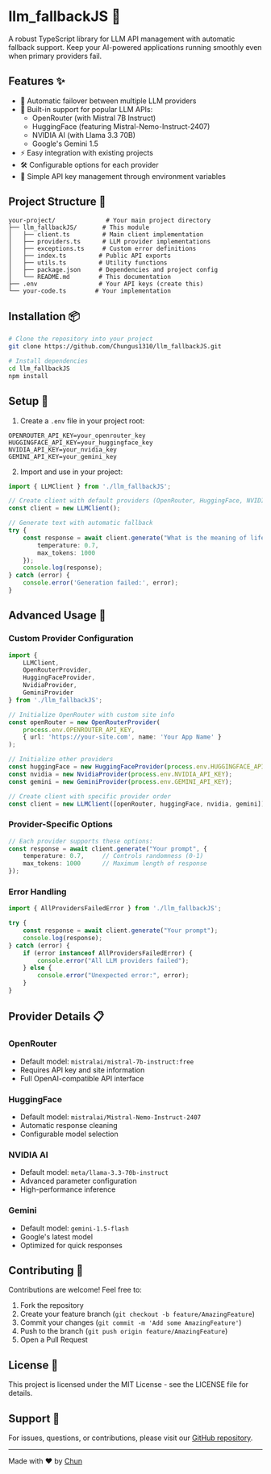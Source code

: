 # llm_fallbackJS 🤖

A robust TypeScript library for LLM API management with automatic fallback support. Keep your AI-powered applications running smoothly even when primary providers fail.

## Features ✨

- 🔄 Automatic failover between multiple LLM providers
- 🎯 Built-in support for popular LLM APIs:
  - OpenRouter (with Mistral 7B Instruct)
  - HuggingFace (featuring Mistral-Nemo-Instruct-2407)
  - NVIDIA AI (with Llama 3.3 70B)
  - Google's Gemini 1.5
- ⚡ Easy integration with existing projects
- 🛠️ Configurable options for each provider
- 🔑 Simple API key management through environment variables

## Project Structure 📁

```
your-project/              # Your main project directory
├── llm_fallbackJS/       # This module
│   ├── client.ts         # Main client implementation
│   ├── providers.ts      # LLM provider implementations
│   ├── exceptions.ts     # Custom error definitions
│   ├── index.ts         # Public API exports
│   ├── utils.ts         # Utility functions
│   ├── package.json     # Dependencies and project config
│   └── README.md        # This documentation
├── .env                 # Your API keys (create this)
└── your-code.ts        # Your implementation
```

## Installation 📦

```bash
# Clone the repository into your project
git clone https://github.com/Chungus1310/llm_fallbackJS.git

# Install dependencies
cd llm_fallbackJS
npm install
```

## Setup 🚀

1. Create a `.env` file in your project root:

```env
OPENROUTER_API_KEY=your_openrouter_key
HUGGINGFACE_API_KEY=your_huggingface_key
NVIDIA_API_KEY=your_nvidia_key
GEMINI_API_KEY=your_gemini_key
```

2. Import and use in your project:

```typescript
import { LLMClient } from './llm_fallbackJS';

// Create client with default providers (OpenRouter, HuggingFace, NVIDIA, Gemini)
const client = new LLMClient();

// Generate text with automatic fallback
try {
    const response = await client.generate("What is the meaning of life?", {
        temperature: 0.7,
        max_tokens: 1000
    });
    console.log(response);
} catch (error) {
    console.error('Generation failed:', error);
}
```

## Advanced Usage 🔧

### Custom Provider Configuration

```typescript
import { 
    LLMClient, 
    OpenRouterProvider,
    HuggingFaceProvider,
    NvidiaProvider,
    GeminiProvider 
} from './llm_fallbackJS';

// Initialize OpenRouter with custom site info
const openRouter = new OpenRouterProvider(
    process.env.OPENROUTER_API_KEY,
    { url: 'https://your-site.com', name: 'Your App Name' }
);

// Initialize other providers
const huggingFace = new HuggingFaceProvider(process.env.HUGGINGFACE_API_KEY);
const nvidia = new NvidiaProvider(process.env.NVIDIA_API_KEY);
const gemini = new GeminiProvider(process.env.GEMINI_API_KEY);

// Create client with specific provider order
const client = new LLMClient([openRouter, huggingFace, nvidia, gemini]);
```

### Provider-Specific Options

```typescript
// Each provider supports these options:
const response = await client.generate("Your prompt", {
    temperature: 0.7,     // Controls randomness (0-1)
    max_tokens: 1000      // Maximum length of response
});
```

### Error Handling

```typescript
import { AllProvidersFailedError } from './llm_fallbackJS';

try {
    const response = await client.generate("Your prompt");
    console.log(response);
} catch (error) {
    if (error instanceof AllProvidersFailedError) {
        console.error("All LLM providers failed");
    } else {
        console.error("Unexpected error:", error);
    }
}
```

## Provider Details 📋

### OpenRouter
- Default model: `mistralai/mistral-7b-instruct:free`
- Requires API key and site information
- Full OpenAI-compatible API interface

### HuggingFace
- Default model: `mistralai/Mistral-Nemo-Instruct-2407`
- Automatic response cleaning
- Configurable model selection

### NVIDIA AI
- Default model: `meta/llama-3.3-70b-instruct`
- Advanced parameter configuration
- High-performance inference

### Gemini
- Default model: `gemini-1.5-flash`
- Google's latest model
- Optimized for quick responses

## Contributing 🤝

Contributions are welcome! Feel free to:

1. Fork the repository
2. Create your feature branch (`git checkout -b feature/AmazingFeature`)
3. Commit your changes (`git commit -m 'Add some AmazingFeature'`)
4. Push to the branch (`git push origin feature/AmazingFeature`)
5. Open a Pull Request

## License 📄

This project is licensed under the MIT License - see the LICENSE file for details.

## Support 💬

For issues, questions, or contributions, please visit our [GitHub repository](https://github.com/Chungus1310/llm_fallbackJS/issues).

---

Made with ❤️ by [Chun](https://github.com/Chungus1310)
